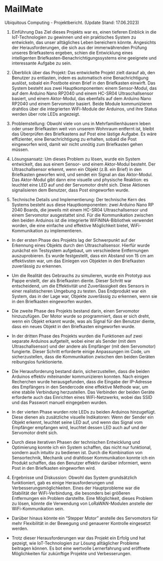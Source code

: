 # MailMate 
Ubiquitous Computing - Projektbericht. (Update Stand: 17.06.2023)
01. Einführung
Das Ziel dieses Projekts war es, einen tieferen Einblick in die IoT-Technologien zu gewinnen und ein praktisches System zu entwickeln, das unser alltägliches Leben bereichern könnte. Angesichts der Herausforderungen, die sich aus der immerwährenden Prüfung unseres Briefkastens ergeben, schien die Entwicklung eines intelligenten Briefkasten-Benachrichtigungssystems eine geeignete und interessante Aufgabe zu sein.
02. Überblick über das Projekt: 
Das entwickelte Projekt zielt darauf ab, den Benutzer zu entlasten, indem es automatisch eine Benachrichtigung auslöst, sobald ein Postbote einen Brief in den Briefkasten einwirft. Das System besteht aus zwei Hauptkomponenten: einem Sensor-Modul, das auf dem Arduino Nano RP2040 und einem HC-SR04 Ultraschallsensor basiert, und einem Aktor-Modul, das ebenfalls auf dem Arduino Nano RP2040 und einem Servomotor basiert. Beide Module kommunizieren drahtlos über die integrierten WiFi-Module der Arduinos, und ihre Status werden über rote LEDs angezeigt.

03. Problemstellung: 
Obwohl viele von uns in Mehrfamilienhäusern leben oder unser Briefkasten weit von unserem Wohnraum entfernt ist, bleibt das Überprüfen des Briefkastens auf Post eine lästige Aufgabe. Es wäre effizienter, eine Benachrichtigung zu erhalten, sobald die Post eingeworfen wird, damit wir nicht unnötig zum Briefkasten gehen müssen.
04. Lösungsansatz: 
Um dieses Problem zu lösen, wurde ein System entwickelt, das aus einem Sensor- und einem Aktor-Modul besteht. Der Ultraschallsensor erkennt, wenn ein Objekt (z.B. ein Brief) in den Briefkasten geworfen wird, und sendet ein Signal an das Aktor-Modul. Das Aktor-Modul gibt dann eine visuelle und physische Reaktion: es leuchtet eine LED auf und der Servomotor dreht sich. Diese Aktionen signalisieren dem Benutzer, dass Post eingeworfen wurde.

05. Technische Details und Implementierung: 
Der technische Kern des Systems besteht aus diese Hauptkomponenten: zwei Arduino Nano RP 2040 Boards, die jeweils mit einem HC-SR04 Ultraschallsensor und einem Servomotor ausgestattet sind. Für die Kommunikation zwischen den beiden Arduinos ist die integrierte WiFiNINA-Bibliothek verwendet worden, die eine einfache und effektive Möglichkeit bietet, WiFi-Kommunikation zu implementieren.

- In der ersten Phase des Projekts lag der Schwerpunkt auf der Erkennung eines Objekts durch den Ultraschallsensor. Hierfür wurde zunächst ein Testsystem aufgebaut, um verschiedene Entfernungen auszuprobieren. Es wurde festgestellt, dass ein Abstand von 15 cm am effektivsten war, um das Einlegen von Objekten in den Briefkasten zuverlässig zu erkennen.

- Um die Realität des Gebrauchs zu simulieren, wurde ein Prototyp aus Pappe erstellt, der als Briefkasten diente. Dieser Schritt war entscheidend, um die Effektivität und Zuverlässigkeit des Sensors in einer realistischeren Umgebung zu testen. Das Endprodukt war ein System, das in der Lage war, Objekte zuverlässig zu erkennen, wenn sie in den Briefkasten eingeworfen wurden.

- Die zweite Phase des Projekts bestand darin, einen Servomotor hinzuzufügen. Der Motor wurde so programmiert, dass er sich dreht, wenn ein Objekt erkannt wurde, was als Signal für den Benutzer diente, dass ein neues Objekt in den Briefkasten eingeworfen wurde.

- In der dritten Phase des Projekts wurden die Funktionen auf zwei separate Arduinos aufgeteilt, wobei einer als Sender (mit dem Ultraschallsensor) und der andere als Empfänger (mit dem Servomotor) fungierte. Dieser Schritt erforderte einige Anpassungen im Code, um sicherzustellen, dass die Kommunikation zwischen den beiden Geräten reibungslos funktionierte.

- Die Herausforderung bestand darin, sicherzustellen, dass die beiden Arduinos effektiv miteinander kommunizieren konnten. Nach einigen Recherchen wurde herausgefunden, dass die Eingabe der IP-Adresse des Empfängers in den Sendercode eine effektive Methode war, um eine stabile Verbindung herzustellen. Das Verbinden der beiden Geräte erforderte auch das Einrichten eines WiFi-Netzwerks, wobei das SSID und das Passwort manuell eingegeben wurden.

- In der vierten Phase wurden rote LEDs zu beiden Arduinos hinzugefügt. Diese dienen als zusätzliche visuelle Indikatoren: Wenn der Sender ein Objekt erkennt, leuchtet seine LED auf, und wenn das Signal vom Empfänger empfangen wird, leuchtet dessen LED auch auf und der Servomotor dreht sich.

- Durch diese iterativen Phasen der technischen Entwicklung und Optimierung konnte ich ein System schaffen, das nicht nur funktional, sondern auch intuitiv zu bedienen ist. Durch die Kombination von Sensortechnik, Mechanik und drahtloser Kommunikation konnte ich ein Produkt schaffen, das den Benutzer effektiv darüber informiert, wenn Post in den Briefkasten eingeworfen wird.

04. Ergebnisse und Diskussion: 
Obwohl das System grundsätzlich funktioniert, gab es einige Herausforderungen und Verbesserungsmöglichkeiten. Eines der Hauptprobleme war die Stabilität der WiFi-Verbindung, die besonders bei größeren Entfernungen ein Problem darstellte. Eine Möglichkeit, dieses Problem zu lösen, könnte die Verwendung von LoRaWAN-Modulen anstelle der WiFi-Kommunikation sein.

- Darüber hinaus könnte ein “Stepper Motor” anstelle des Servomotors für mehr Flexibilität in der Bewegung und genauerer Kontrolle eingesetzt werden.

- Trotz dieser Herausforderungen war das Projekt ein Erfolg und hat gezeigt, wie IoT-Technologien zur Lösung alltäglicher Probleme beitragen können. Es bot eine wertvolle Lernerfahrung und eröffnete Möglichkeiten für zukünftige Projekte und Verbesserungen.
